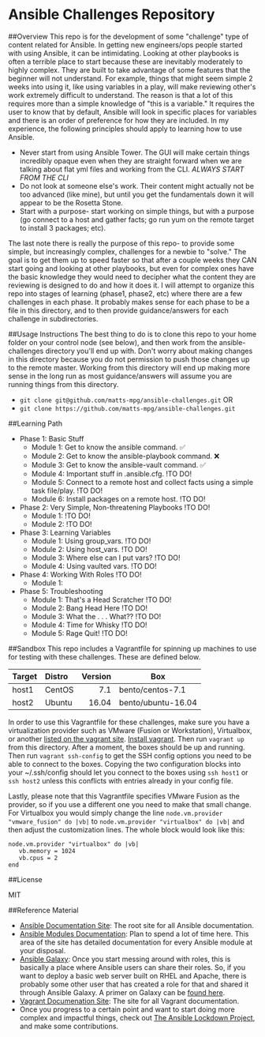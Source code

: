Ansible Challenges Repository
===============================
##Overview
This repo is for the development of some "challenge" type of content related for Ansible. In getting new engineers/ops people started with using Ansible, it can be intimidating. Looking at other playbooks is often a terrible place to start because these are inevitably moderately to highly complex. They are built to take advantage of some features that the beginner will not understand. For example, things that might seem simple 2 weeks into using it, like using variables in a play, will make reviewing other's work extremely difficult to understand. The reason is that a lot of this requires more than a simple knowledge of "this is a variable." It requires the user to know that by default, Ansible will look in specific places for variables and there is an order of preference for how they are included. In my experience, the following principles should apply to learning how to use Ansible.
- Never start from using Ansible Tower. The GUI will make certain things incredibly opaque even when they are straight forward when we are talking about flat yml files and working from the CLI. *ALWAYS START FROM THE CLI*
- Do not look at someone else's work. Their content might actually not be too advanced (like mine), but until you get the fundamentals down it will appear to be the Rosetta Stone.
- Start with a purpose- start working on simple things, but with a purpose (go connect to a host and gather facts; go run yum on the remote target to install 3 packages; etc).

The last note there is really the purpose of this repo- to provide some simple, but increasingly complex, challenges for a newbie to "solve." The goal is to get them up to speed faster so that after a couple weeks they CAN start going and looking at other playbooks, but even for complex ones have the basic knowledge they would need to decipher what the content they are reviewing is designed to do and how it does it. I will attempt to organize this repo into stages of learning (phase1, phase2, etc) where there are a few challenges in each phase. It probably makes sense for each phase to be a file in this directory, and to then provide guidance/answers for each challenge in subdirectories. 

##Usage Instructions
The best thing to do is to clone this repo to your home folder on your control node (see below), and then work from the ansible-challenges directory you'll end up with. Don't worry about making changes in this directory because you do not permission to push those changes up to the remote master. Working from this directory will end up making more sense in the long run as most guidance/answers will assume you are running things from this directory.
- `git clone git@github.com/matts-mpg/ansible-challenges.git`
OR
- `git clone https://github.com/matts-mpg/ansible-challenges.git`
 

##Learning Path
- Phase 1: Basic Stuff
  - Module 1: Get to know the ansible command.  :white_check_mark:
  - Module 2: Get to know the ansible-playbook command.  :x:
  - Module 3: Get to know the ansible-vault command.  :white_check_mark:
  - Module 4: Important stuff in .ansible.cfg.            !TO DO!
  - Module 5: Connect to a remote host and collect facts using a simple task file/play.       !TO DO!
  - Module 6: Install packages on a remote host.            !TO DO!
- Phase 2: Very Simple, Non-threatening Playbooks            !TO DO!
  - Module 1:             !TO DO!
  - Module 2:             !TO DO!
- Phase 3: Learning Variables
  - Module 1: Using group_vars.            !TO DO!
  - Module 2: Using host_vars.            !TO DO!
  - Module 3: Where else can I put vars?      !TO DO!
  - Module 4: Using vaulted vars.            !TO DO!
- Phase 4: Working With Roles            !TO DO!
  - Module 1: 
- Phase 5: Troubleshooting
  - Module 1: That's a Head Scratcher       !TO DO!
  - Module 2: Bang Head Here            !TO DO!
  - Module 3: What the . . . What??            !TO DO!
  - Module 4: Time for Whisky            !TO DO!
  - Module 5: Rage Quit!            !TO DO!

##Sandbox
This repo includes a Vagrantfile for spinning up machines to use for testing with these challenges. These are defined below.

 Target | Distro | Version | Box                 | 
:------ |:------ | -------:| ------------------- |
host1   | CentOS |  7.1    | bento/centos-7.1    |
host2   | Ubuntu | 16.04   | bento/ubuntu-16.04  |

In order to use this Vagrantfile for these challenges, make sure you have a virtualization provider such as VMware (Fusion or Workstation), Virtualbox, or another [listed on the vagrant site](https://www.vagrantup.com/docs/providers/). [Install vagrant](https://www.vagrantup.com/docs/installation/). Then run `vagrant up` from this directory. After a moment, the boxes should be up and running. Then run `vagrant ssh-config` to get the SSH config options you need to be able to connect to the boxes. Copying the two configuration blocks into your ~/.ssh/config should let you connect to the boxes using `ssh host1` or `ssh host2` unless this conflicts with entries already in your config file.

Lastly, please note that this Vagrantfile specifies VMware Fusion as the provider, so if you use a different one you need to make that small change. For Virtualbox you would simply change the line `node.vm.provider "vmware_fusion" do |vb|` to `node.vm.provider "virtualbox" do |vb|` and then adjust the customization lines. The whole block would look like this:
```
node.vm.provider "virtualbox" do |vb|
   vb.memory = 1024
   vb.cpus = 2
end
```

##License

MIT

##Reference Material
  - [Ansible Documentation Site](http://docs.ansible.com/ansible/): The root site for all Ansible documentation.
  - [Ansible Modules Documentation](http://docs.ansible.com/ansible/modules_by_category.html): Plan to spend a lot of time here. This area of the site has detailed documentation for every Ansible module at your disposal.
  - [Ansible Galaxy](https://galaxy.ansible.com/): Once you start messing around with roles, this is basically a place where Ansible users can share their roles. So, if you want to deploy a basic web server built on RHEL and Apache, there is probably some other user that has created a role for that and shared it through Ansible Galaxy. A primer on Galaxy can be [found here](http://docs.ansible.com/ansible/galaxy.html).
  - [Vagrant Documenation Site](https://www.vagrantup.com/docs/): The site for all Vagrant documentation.
  - Once you progress to a certain point and want to start doing more complex and impactful things, check out [The Ansible Lockdown Project](https://github.com/ansible/ansible-lockdown), and make some contributions.
